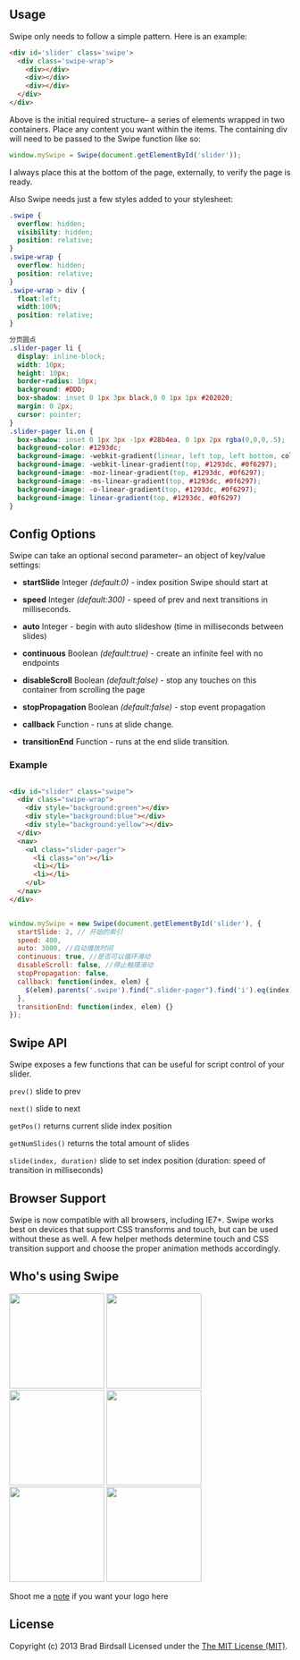 ## Usage
Swipe only needs to follow a simple pattern. Here is an example:

``` html
<div id='slider' class='swipe'>
  <div class='swipe-wrap'>
    <div></div>
    <div></div>
    <div></div>
  </div>
</div>
```

Above is the initial required structure– a series of elements wrapped in two containers. Place any content you want within the items. The containing div will need to be passed to the Swipe function like so:

``` js
window.mySwipe = Swipe(document.getElementById('slider'));
```

I always place this at the bottom of the page, externally, to verify the page is ready.

Also Swipe needs just a few styles added to your stylesheet:

``` css
.swipe {
  overflow: hidden;
  visibility: hidden;
  position: relative;
}
.swipe-wrap {
  overflow: hidden;
  position: relative;
}
.swipe-wrap > div {
  float:left;
  width:100%;
  position: relative;
}

分页圆点
.slider-pager li {
  display: inline-block;
  width: 10px;
  height: 10px;
  border-radius: 10px;
  background: #DDD;
  box-shadow: inset 0 1px 3px black,0 0 1px 1px #202020;
  margin: 0 2px;
  cursor: pointer;
}
.slider-pager li.on {
  box-shadow: inset 0 1px 3px -1px #28b4ea, 0 1px 2px rgba(0,0,0,.5);
  background-color: #1293dc;
  background-image: -webkit-gradient(linear, left top, left bottom, color-stop(0%, #1293dc), color-stop(100%, #0f6297));
  background-image: -webkit-linear-gradient(top, #1293dc, #0f6297);
  background-image: -moz-linear-gradient(top, #1293dc, #0f6297);
  background-image: -ms-linear-gradient(top, #1293dc, #0f6297);
  background-image: -o-linear-gradient(top, #1293dc, #0f6297);
  background-image: linear-gradient(top, #1293dc, #0f6297)
}
```

## Config Options

Swipe can take an optional second parameter– an object of key/value settings:

- **startSlide** Integer *(default:0)* - index position Swipe should start at

-	**speed** Integer *(default:300)* - speed of prev and next transitions in milliseconds.

- **auto** Integer - begin with auto slideshow (time in milliseconds between slides)

- **continuous** Boolean *(default:true)* - create an infinite feel with no endpoints

- **disableScroll** Boolean *(default:false)* - stop any touches on this container from scrolling the page

- **stopPropagation** Boolean *(default:false)* - stop event propagation
 
-	**callback** Function - runs at slide change.

- **transitionEnd** Function - runs at the end slide transition.

### Example

``` html

<div id="slider" class="swipe">
  <div class="swipe-wrap">
    <div style="background:green"></div>
    <div style="background:blue"></div>
    <div style="background:yellow"></div>
  </div>
  <nav>
    <ul class="slider-pager">
      <li class="on"></li>
      <li></li>
      <li></li>
    </ul>
  </nav>
</div>

```

``` js

window.mySwipe = new Swipe(document.getElementById('slider'), {
  startSlide: 2, // 开始的索引
  speed: 400,
  auto: 3000, //自动播放时间
  continuous: true, //是否可以循环滑动
  disableScroll: false, //停止触摸滑动
  stopPropagation: false,
  callback: function(index, elem) {
    $(elem).parents('.swipe').find(".slider-pager").find('i').eq(index).addClass('on').siblings().removeClass('on');
  },
  transitionEnd: function(index, elem) {}
});

```

## Swipe API

Swipe exposes a few functions that can be useful for script control of your slider.

`prev()` slide to prev

`next()` slide to next

`getPos()` returns current slide index position

`getNumSlides()` returns the total amount of slides

`slide(index, duration)` slide to set index position (duration: speed of transition in milliseconds)

## Browser Support
Swipe is now compatible with all browsers, including IE7+. Swipe works best on devices that support CSS transforms and touch, but can be used without these as well. A few helper methods determine touch and CSS transition support and choose the proper animation methods accordingly.

## Who's using Swipe
<img src='http://swipejs.com/assets/swipe-cnn.png' width='170'>
<img src='http://swipejs.com/assets/swipe-airbnb.png' width='170'>
<img src='http://swipejs.com/assets/swipe-nhl.png' width='170'>
<img src='http://swipejs.com/assets/swipe-htc.png' width='170'>
<img src='http://swipejs.com/assets/swipe-thinkgeek.png' width='170'>
<img src='http://swipejs.com/assets/swipe-snapguide.png' width='170'>

Shoot me a [note](mailto:brad@birdsall.co) if you want your logo here

## License
Copyright (c) 2013 Brad Birdsall Licensed under the [The MIT License (MIT)](http://opensource.org/licenses/MIT).
